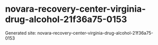 # novara-recovery-center-virginia-drug-alcohol-21f36a75-0153
Generated site: novara-recovery-center-virginia-drug-alcohol-21f36a75-0153
